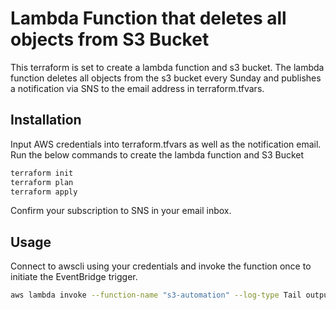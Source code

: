 # Lambda Function that deletes all objects from S3 Bucket

This terraform is set to create a lambda function and s3 bucket. The lambda function deletes all objects from the s3 bucket every Sunday and publishes a notification via SNS to the email address in terraform.tfvars. 

## Installation

Input AWS credentials into terraform.tfvars as well as the notification email. Run the below commands to create the lambda function and S3 Bucket

```bash
terraform init
terraform plan
terraform apply
```
Confirm your subscription to SNS in your email inbox. 

## Usage
Connect to awscli using your credentials and invoke the function once to initiate the EventBridge trigger.
```bash
aws lambda invoke --function-name "s3-automation" --log-type Tail output.txt
```